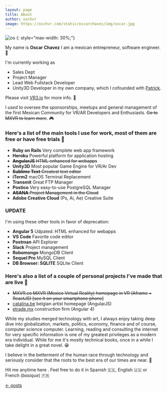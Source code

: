 ```yaml
---
layout: page
title: About
author: oschvr
image: https://oschvr.com/static/oscarchavez/img/oscar.jpg
---
```


![os](https://oschvr.com/static/oscarchavez/img/oscar.jpg)
{: style="max-width: 30%;"}

My name is **Oscar Chavez**
I am a mexican entrepreneur, software engineer. :clap:

I'm currently working as 
* Sales Dept
* Project Manager
* Lead Web Fullstack Developer
* Unity3D Developer
in my own company, which I cofounded with [Patrick](https://vr3.io/company). 

Please visit [VR3.io](https://vr3.io/) for more info. :eyes:

I *used to* oversee the sponsorships, meetups and general management of the first Mexican Community for VR/AR Developers and Enthusiasts. ~~Go to MXVR to learn more~~.  :video_game:

### Here's a list of the main tools I use for work, most of them are free or have free trials :tada:

- **Ruby on Rails** Very complete web app framework
- **Heroku** Powerful platform for application hosting
- ~~**AngularJS** HTML enhanced for webapps~~
- **Unity3D** Most popular Game Engine for VR/Ar Dev
- ~~**Sublime Text** Greatest text editor~~
- **iTerm2** macOS Terminal Replacement
- **Transmit** Great FTP Manager
- **Postico** Very easy-to-use PostgreSQL Manager
- ~~**ASANA** Project Management in the Cloud~~
- **Adobe Creative Cloud** (Ps, Ai, Ae) Creative Suite

### UPDATE

I'm using these other tools in favor of deprecation:

- **Angular 5** Udpated: HTML enhanced for webapps
- **VS Code** Favorite code editor
- **Postman** API Explorer
- **Slack** Project management
- **Robomongo** MongoDB Client
- **Sequel Pro** MySQL Client
- **DB Browser: SQLITE** SQLite Client


### Here's also a list of a couple of personal projects I've made that are live :clap:

- ~~MXVR.co MXVR (Mexico Virtual Reality) homepage in VR (Aframe + ReactJS) [see it on your smartphone phone]~~
- [catalina.be](http://catalina.be) belgian artist homepage (AngularJS)
- [etrade.mx](http://etrade.mx) construction firm (Angular 4)


While my studies merged technology with art, I always enjoy taking deep dive into globalization, markets, politics, economy, finance and of course, computer science computer. Learning, reading and consulting the internet for very specific information is one of my greatest privileges as a modern era individual. While for me it's mostly technical books, once in a while I take delight in a great novel. :grin:

I believe in the betterment of the human race through technology and seriously consider that the roots to the best era of our times are near. :space_invader:

Hit me anytime here . Feel free to do it in Spanish :es:, English :us: or French (_basique_) :fr:

[&larr; posts](../)